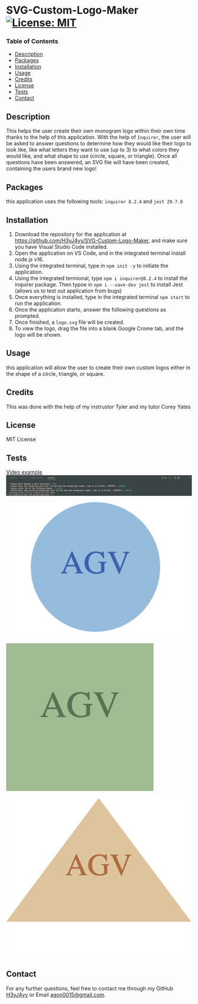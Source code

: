 
  # SVG-Custom-Logo-Maker [![License: MIT](https://img.shields.io/badge/License-MIT-yellow.svg)](https://opensource.org/licenses/MIT)

  ### Table of Contents

  - [Description](#description)
  - [Packages](#packages)
  - [Installation](#installation)
  - [Usage](#usage)
  - [Credits](#credits)
  - [License](#license)
  - [Tests](#tests)
  - [Contact](#contact)

  ## Description
  This helps the user create their own monogram logo within their own time thanks to the help of this application. With the help of `Inquirer`, the user will be asked to answer questions to determine how they would like their logo to look like, like what letters they want to use (up to 3) to what colors they would like, and what shape to use (circle, square, or triangle). Once all questions have been answered, an SVG file will have been created, containing the users brand new logo!

  ## Packages
  this application uses the following tools:
  `inquirer 8.2.4` and 
  `jest 29.7.0`

  ## Installation
  1. Download the repository for the application at https://github.com/H3yJ4yy/SVG-Custom-Logo-Maker, and make sure you have Visual Studio Code installed.
  2. Open the application on VS Code, and in the integrated terminal install node.js v16.
  3. Using the integrated terminal, type in `npm init -y` to initiate the application.
  4. Using the integrated termional, type `npm i inquirer@8.2.4` to install the inquirer package. Then typoe in `npm i --save-dev jest` to install Jest (allows us to test out application from bugs)
  5. Once everything is installed, type in the integrated terminal `npm start` to run the application.
  6. Once the application starts, answer the following questions as prompted. 
  7. Once finished, a `logo.svg` file will be created. 
  8. To view the logo, drag the file into a blank Google Crome tab, and the logo will be shown.

  ## Usage
 this application will allow the user to create their own custom logos either in the shape of a circle, triangle, or square. 

  ## Credits
 This was done with the help of my instrustor Tyler and my tutor Corey Yates
  
  ## License
  MIT License 
 
  ## Tests
  [Video example](./images/test-run.mp4)
  ![svg-terminal-screenshot](./images/svg-terminal-screenshot.png)

  ![circle-svg.png](./images/circle-svg.png)

  ![square-svg.png](./images/square-svg.png)

  ![triangle-svg.png](./images/triangle-svg.png)


  ## Contact 
  For any further questions, feel free to contact me through my GitHub [H3yJ4yy](https://github.com/H3yJ4yy) or Email [agon0015@gmail.com](mailto:agon0015@gmail.com).
